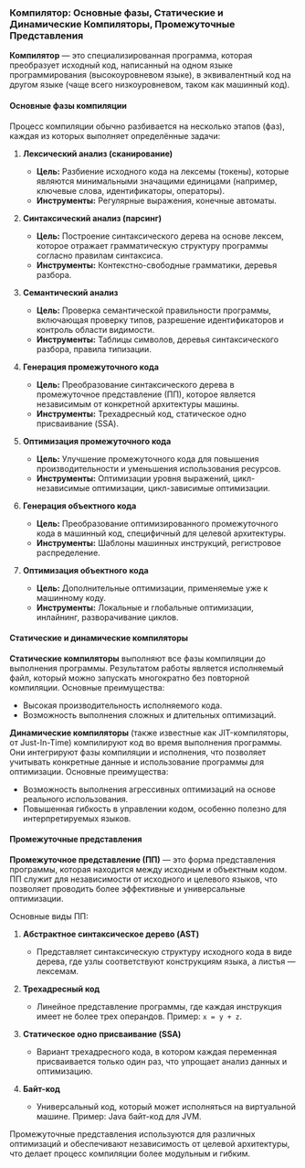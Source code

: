 ### Компилятор: Основные фазы, Статические и Динамические Компиляторы, Промежуточные Представления

**Компилятор** — это специализированная программа, которая преобразует исходный код, написанный на одном языке программирования (высокоуровневом языке), в эквивалентный код на другом языке (чаще всего низкоуровневом, таком как машинный код).

#### Основные фазы компиляции

Процесс компиляции обычно разбивается на несколько этапов (фаз), каждая из которых выполняет определённые задачи:

1. **Лексический анализ (сканирование)**
   - **Цель:** Разбиение исходного кода на лексемы (токены), которые являются минимальными значащими единицами (например, ключевые слова, идентификаторы, операторы).
   - **Инструменты:** Регулярные выражения, конечные автоматы.
   
2. **Синтаксический анализ (парсинг)**
   - **Цель:** Построение синтаксического дерева на основе лексем, которое отражает грамматическую структуру программы согласно правилам синтаксиса.
   - **Инструменты:** Контекстно-свободные грамматики, деревья разбора.
   
3. **Семантический анализ**
   - **Цель:** Проверка семантической правильности программы, включающая проверку типов, разрешение идентификаторов и контроль области видимости.
   - **Инструменты:** Таблицы символов, деревья синтаксического разбора, правила типизации.
   
4. **Генерация промежуточного кода**
   - **Цель:** Преобразование синтаксического дерева в промежуточное представление (ПП), которое является независимым от конкретной архитектуры машины.
   - **Инструменты:** Трехадресный код, статическое одно присваивание (SSA).
   
5. **Оптимизация промежуточного кода**
   - **Цель:** Улучшение промежуточного кода для повышения производительности и уменьшения использования ресурсов.
   - **Инструменты:** Оптимизации уровня выражений, цикл-независимые оптимизации, цикл-зависимые оптимизации.
   
6. **Генерация объектного кода**
   - **Цель:** Преобразование оптимизированного промежуточного кода в машинный код, специфичный для целевой архитектуры.
   - **Инструменты:** Шаблоны машинных инструкций, регистровое распределение.
   
7. **Оптимизация объектного кода**
   - **Цель:** Дополнительные оптимизации, применяемые уже к машинному коду.
   - **Инструменты:** Локальные и глобальные оптимизации, инлайнинг, разворачивание циклов.

#### Статические и динамические компиляторы

**Статические компиляторы** выполняют все фазы компиляции до выполнения программы. Результатом работы является исполняемый файл, который можно запускать многократно без повторной компиляции. Основные преимущества:
- Высокая производительность исполняемого кода.
- Возможность выполнения сложных и длительных оптимизаций.

**Динамические компиляторы** (также известные как JIT-компиляторы, от Just-In-Time) компилируют код во время выполнения программы. Они интегрируют фазы компиляции и исполнения, что позволяет учитывать конкретные данные и использование программы для оптимизации. Основные преимущества:
- Возможность выполнения агрессивных оптимизаций на основе реального использования.
- Повышенная гибкость в управлении кодом, особенно полезно для интерпретируемых языков.

#### Промежуточные представления

**Промежуточное представление (ПП)** — это форма представления программы, которая находится между исходным и объектным кодом. ПП служит для независимости от исходного и целевого языков, что позволяет проводить более эффективные и универсальные оптимизации.

Основные виды ПП:

1. **Абстрактное синтаксическое дерево (AST)**
   - Представляет синтаксическую структуру исходного кода в виде дерева, где узлы соответствуют конструкциям языка, а листья — лексемам.
   
2. **Трехадресный код**
   - Линейное представление программы, где каждая инструкция имеет не более трех операндов. Пример: `x = y + z`.
   
3. **Статическое одно присваивание (SSA)**
   - Вариант трехадресного кода, в котором каждая переменная присваивается только один раз, что упрощает анализ данных и оптимизацию.
   
4. **Байт-код**
   - Универсальный код, который может исполняться на виртуальной машине. Пример: Java байт-код для JVM.

Промежуточные представления используются для различных оптимизаций и обеспечивают независимость от целевой архитектуры, что делает процесс компиляции более модульным и гибким.
